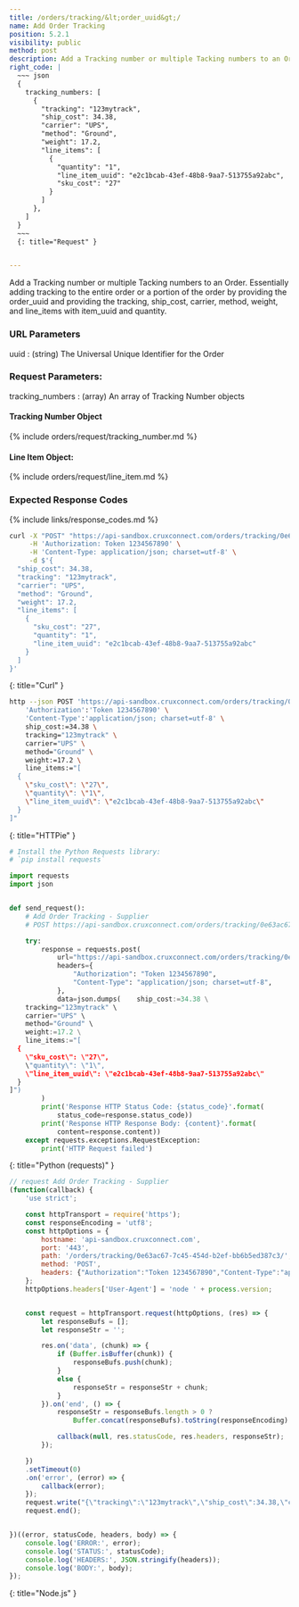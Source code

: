 ```yaml
---
title: /orders/tracking/&lt;order_uuid&gt;/
name: Add Order Tracking
position: 5.2.1
visibility: public
method: post
description: Add a Tracking number or multiple Tacking numbers to an Order
right_code: |
  ~~~ json
  {
    tracking_numbers: [
      {
        "tracking": "123mytrack",
        "ship_cost": 34.38,
        "carrier": "UPS",
        "method": "Ground",
        "weight": 17.2,
        "line_items": [
          {
            "quantity": "1",
            "line_item_uuid": "e2c1bcab-43ef-48b8-9aa7-513755a92abc",
            "sku_cost": "27"
          }
        ]
      },
    ]
  }
  ~~~
  {: title="Request" }


---
```

Add a Tracking number or multiple Tacking numbers to an Order. Essentially adding tracking to the entire order or a portion of the order by providing the order_uuid and providing the tracking, ship_cost, carrier, method, weight, and line_items with item_uuid and quantity.

### URL Parameters

uuid
: (string) The Universal Unique Identifier for the Order

### Request Parameters:

tracking_numbers
: (array) An array of Tracking Number objects

#### Tracking Number Object

{% include orders/request/tracking_number.md %}

#### Line Item Object:

{% include orders/request/line_item.md %}

### Expected Response Codes

{% include links/response_codes.md %}


~~~ bash
curl -X "POST" "https://api-sandbox.cruxconnect.com/orders/tracking/0e63ac67-7c45-454d-b2ef-bb6b5ed387c3/" \
     -H 'Authorization: Token 1234567890' \
     -H 'Content-Type: application/json; charset=utf-8' \
     -d $'{
  "ship_cost": 34.38,
  "tracking": "123mytrack",
  "carrier": "UPS",
  "method": "Ground",
  "weight": 17.2,
  "line_items": [
    {
      "sku_cost": "27",
      "quantity": "1",
      "line_item_uuid": "e2c1bcab-43ef-48b8-9aa7-513755a92abc"
    }
  ]
}'

~~~
{: title="Curl" }

~~~ bash
http --json POST 'https://api-sandbox.cruxconnect.com/orders/tracking/0e63ac67-7c45-454d-b2ef-bb6b5ed387c3/' \
    'Authorization':'Token 1234567890' \
    'Content-Type':'application/json; charset=utf-8' \
    ship_cost:=34.38 \
    tracking="123mytrack" \
    carrier="UPS" \
    method="Ground" \
    weight:=17.2 \
    line_items:="[
  {
    \"sku_cost\": \"27\",
    \"quantity\": \"1\",
    \"line_item_uuid\": \"e2c1bcab-43ef-48b8-9aa7-513755a92abc\"
  }
]"

~~~
{: title="HTTPie" }

~~~ python
# Install the Python Requests library:
# `pip install requests`

import requests
import json


def send_request():
    # Add Order Tracking - Supplier
    # POST https://api-sandbox.cruxconnect.com/orders/tracking/0e63ac67-7c45-454d-b2ef-bb6b5ed387c3/

    try:
        response = requests.post(
            url="https://api-sandbox.cruxconnect.com/orders/tracking/0e63ac67-7c45-454d-b2ef-bb6b5ed387c3/",
            headers={
                "Authorization": "Token 1234567890",
                "Content-Type": "application/json; charset=utf-8",
            },
            data=json.dumps(    ship_cost:=34.38 \
    tracking="123mytrack" \
    carrier="UPS" \
    method="Ground" \
    weight:=17.2 \
    line_items:="[
  {
    \"sku_cost\": \"27\",
    \"quantity\": \"1\",
    \"line_item_uuid\": \"e2c1bcab-43ef-48b8-9aa7-513755a92abc\"
  }
]")
        )
        print('Response HTTP Status Code: {status_code}'.format(
            status_code=response.status_code))
        print('Response HTTP Response Body: {content}'.format(
            content=response.content))
    except requests.exceptions.RequestException:
        print('HTTP Request failed')

~~~
{: title="Python (requests)" }

~~~ javascript
// request Add Order Tracking - Supplier
(function(callback) {
    'use strict';

    const httpTransport = require('https');
    const responseEncoding = 'utf8';
    const httpOptions = {
        hostname: 'api-sandbox.cruxconnect.com',
        port: '443',
        path: '/orders/tracking/0e63ac67-7c45-454d-b2ef-bb6b5ed387c3/',
        method: 'POST',
        headers: {"Authorization":"Token 1234567890","Content-Type":"application/json; charset=utf-8"}
    };
    httpOptions.headers['User-Agent'] = 'node ' + process.version;


    const request = httpTransport.request(httpOptions, (res) => {
        let responseBufs = [];
        let responseStr = '';

        res.on('data', (chunk) => {
            if (Buffer.isBuffer(chunk)) {
                responseBufs.push(chunk);
            }
            else {
                responseStr = responseStr + chunk;
            }
        }).on('end', () => {
            responseStr = responseBufs.length > 0 ?
                Buffer.concat(responseBufs).toString(responseEncoding) : responseStr;

            callback(null, res.statusCode, res.headers, responseStr);
        });

    })
    .setTimeout(0)
    .on('error', (error) => {
        callback(error);
    });
    request.write("{\"tracking\":\"123mytrack\",\"ship_cost\":34.38,\"carrier\":\"UPS\",\"method\":\"Ground\",\"weight\":17.2,\"line_items\":[{\"quantity\":\"1\",\"line_item_uuid\":\"e2c1bcab-43ef-48b8-9aa7-513755a92abc\",\"sku_cost\":\"27\"}]}")
    request.end();


})((error, statusCode, headers, body) => {
    console.log('ERROR:', error);
    console.log('STATUS:', statusCode);
    console.log('HEADERS:', JSON.stringify(headers));
    console.log('BODY:', body);
});

~~~
{: title="Node.js" }

